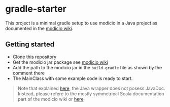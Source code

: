 # gradle-starter

This project is a minimal gradle setup to use modicio in a Java project as documented in the [modicio wiki](https://github.com/modicio/modicio/wiki/Getting-Started).

## Getting started

* Clone this repository
* Get the modicio jar package see [modicio wiki](https://github.com/modicio/modicio/wiki/Getting-Started)
* Add the path to the modicio jar in the ``build.gradle`` file as shown by the comment there
* The MainClass with some example code is ready to start.

> Note that explained [here](https://github.com/modicio/modicio/wiki/Java-Integration), the Java wrapper does not posess JavaDoc. Instead, please refere to the mostly symmetrical Scala documentation part of the modicio wiki or [here](https://modicio.github.io/modicio-docs/)
